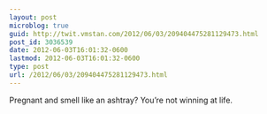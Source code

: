 ```yaml
---
layout: post
microblog: true
guid: http://twit.vmstan.com/2012/06/03/209404475281129473.html
post_id: 3036539
date: 2012-06-03T16:01:32-0600
lastmod: 2012-06-03T16:01:32-0600
type: post
url: /2012/06/03/209404475281129473.html
---
```

Pregnant and smell like an ashtray? You’re not winning at life.
